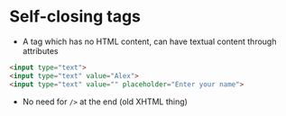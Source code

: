 Self-closing tags
==================

- A tag which has no HTML content, can have textual content through attributes

```html
<input type="text">
<input type="text" value="Alex">
<input type="text" value="" placeholder="Enter your name">
```

- No need for `/>` at the end (old XHTML thing)
